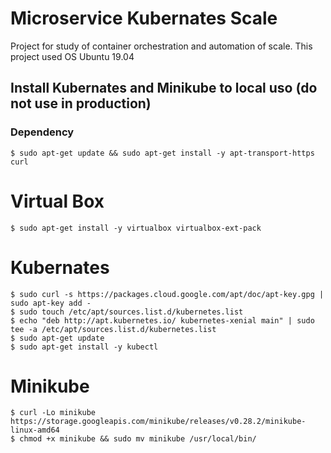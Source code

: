 # Microservice Kubernates Scale
Project for study of container orchestration and automation of scale.
This project used OS Ubuntu 19.04

## Install Kubernates and Minikube to local uso (do not use in production)

### Dependency
```
$ sudo apt-get update && sudo apt-get install -y apt-transport-https curl
```

# Virtual Box
```
$ sudo apt-get install -y virtualbox virtualbox-ext-pack
```

# Kubernates
```
$ sudo curl -s https://packages.cloud.google.com/apt/doc/apt-key.gpg | sudo apt-key add -
$ sudo touch /etc/apt/sources.list.d/kubernetes.list 
$ echo "deb http://apt.kubernetes.io/ kubernetes-xenial main" | sudo tee -a /etc/apt/sources.list.d/kubernetes.list
$ sudo apt-get update
$ sudo apt-get install -y kubectl
```

# Minikube
```
$ curl -Lo minikube https://storage.googleapis.com/minikube/releases/v0.28.2/minikube-linux-amd64
$ chmod +x minikube && sudo mv minikube /usr/local/bin/

```





